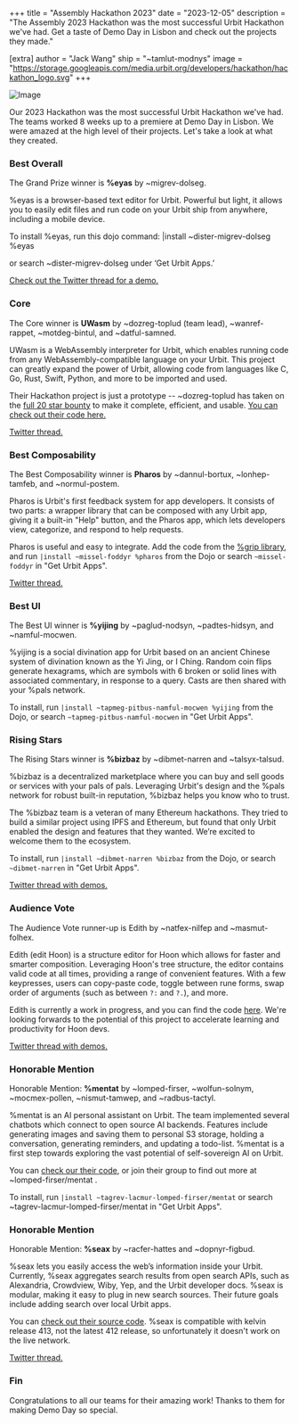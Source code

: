 +++
title = "Assembly Hackathon 2023"
date = "2023-12-05"
description = "The Assembly 2023 Hackathon was the most successful Urbit Hackathon we've had. Get a taste of Demo Day in Lisbon and check out the projects they made."

[extra]
author = "Jack Wang"
ship = "~tamlut-modnys"
image = "https://storage.googleapis.com/media.urbit.org/developers/hackathon/hackathon_logo.svg"
+++

![Image](https://storage.googleapis.com/media.urbit.org/developers/hackathon/hackathon_logo.svg)

Our 2023 Hackathon was the most successful Urbit Hackathon we've had. The teams worked 8 weeks up to a premiere at Demo Day in Lisbon. We were amazed at the high level of their projects. Let's take a look at what they created.

### Best Overall

The Grand Prize winner is **%eyas** by ~migrev-dolseg.

%eyas is a browser-based text editor for Urbit. Powerful but light, it allows you to easily edit files and run code on your Urbit ship from anywhere, including a mobile device. 

To install %eyas, run this dojo command:
|install ~dister-migrev-dolseg %eyas

or search ~dister-migrev-dolseg under ‘Get Urbit Apps.’

[Check out the Twitter thread for a demo.](https://twitter.com/urbitfoundation/status/1724540353506660671)

### Core

The Core winner is **UWasm** by ~dozreg-toplud (team lead), ~wanref-rappet, ~motdeg-bintul, and ~datful-samned.

UWasm is a WebAssembly interpreter for Urbit, which enables running code from any WebAssembly-compatible language on your Urbit. This project can greatly expand the power of Urbit, allowing code from languages like C, Go, Rust, Swift, Python, and more to be imported and used.

Their Hackathon project is just a prototype -- ~dozreg-toplud has taken on the [full 20 star bounty](https://urbit.org/grants/wasm-nock) to make it complete, efficient, and usable. [You can check out their code here.](https://github.com/Quodss/urwasm)

[Twitter thread.](https://twitter.com/urbitfoundation/status/1724887846136184899)

### Best Composability

The Best Composability winner is **Pharos** by ~dannul-bortux, ~lonhep-tamfeb, and ~normul-postem.

Pharos is Urbit's first feedback system for app developers. It consists of two parts: a wrapper library that can be composed with any Urbit app, giving it a built-in "Help" button, and the Pharos app, which lets developers view, categorize, and respond to help requests.

Pharos is useful and easy to integrate. Add the code from the [%grip library](https://github.com/SuperCoolYun/grip), and run `|install ~missel-foddyr %pharos` from the Dojo or search `~missel-foddyr` in "Get Urbit Apps".

[Twitter thread.](https://twitter.com/urbitfoundation/status/1725276107665019384)

### Best UI

The Best UI winner is **%yijing** by ~paglud-nodsyn, ~padtes-hidsyn, and ~namful-mocwen.

%yijing is a social divination app for Urbit based on an ancient Chinese system of divination known as the Yi Jing, or I Ching. Random coin flips generate hexagrams, which are symbols with 6 broken or solid lines with associated commentary, in response to a query. Casts are then shared with your %pals network.

To install, run
`|install ~tapmeg-pitbus-namful-mocwen %yijing`
from the Dojo, or search `~tapmeg-pitbus-namful-mocwen` in "Get Urbit Apps".

### Rising Stars

The Rising Stars winner is **%bizbaz** by ~dibmet-narren and ~talsyx-talsud.

%bizbaz is a decentralized marketplace where you can buy and sell goods or services with your pals of pals. Leveraging Urbit's design and the %pals network for robust built-in reputation, %bizbaz helps you know who to trust.

The %bizbaz team is a veteran of many Ethereum hackathons. They tried to build a similar project using IPFS and Ethereum, but found that only Urbit enabled the design and features that they wanted. We’re excited to welcome them to the ecosystem.

To install, run
`|install ~dibmet-narren %bizbaz`
from the Dojo, or search `~dibmet-narren` in "Get Urbit Apps".

[Twitter thread with demos.](https://twitter.com/urbitfoundation/status/1727060184210575745)

### Audience Vote

The Audience Vote runner-up is Edith by ~natfex-nilfep and ~masmut-folhex.

Edith (edit Hoon) is a structure editor for Hoon which allows for faster and smarter composition. Leveraging Hoon's tree structure, the editor contains valid code at all times, providing a range of convenient features. With a few keypresses, users can copy-paste code, toggle between rune forms, swap order of arguments (such as between `?:` and `?.`), and more.

Edith is currently a work in progress, and you can find the code [here](https://git.sr.ht/~stakar/edith). We're looking forwards to the potential of this project to accelerate learning and productivity for Hoon devs.

[Twitter thread with demos.](https://twitter.com/urbitfoundation/status/1727379621770109272)

### Honorable Mention

Honorable Mention: **%mentat** by ~lomped-firser, ~wolfun-solnym, ~mocmex-pollen, ~nismut-tamwep, and ~radbus-tactyl.

%mentat is an AI personal assistant on Urbit. The team implemented several chatbots which connect to open source AI backends. Features include generating images and saving them to personal S3 storage, holding a conversation, generating reminders, and updating a todo-list. %mentat is a first step towards exploring the vast potential of self-sovereign AI on Urbit.

You can [check our their code](https://github.com/gusmacaulay/mentat), or join their group to find out more at ~lomped-firser/mentat .


To install, run `|install ~tagrev-lacmur-lomped-firser/mentat`
or search ~tagrev-lacmur-lomped-firser/mentat in "Get Urbit Apps".

### Honorable Mention

Honorable Mention: **%seax** by ~racfer-hattes and ~dopnyr-figbud.

%seax lets you easily access the web’s information inside your Urbit. Currently, %seax aggregates search results from open search APIs, such as Alexandria, Crowdview, Wiby, Yep, and the Urbit developer docs. %seax is modular, making it easy to plug in new search sources. Their future goals include adding search over local Urbit apps.

You can [check out their source code](https://github.com/ilyakooo0/seax). %seax is compatible with kelvin release 413, not the latest 412 release, so unfortunately it doesn't work on the live network.

[Twitter thread.](https://twitter.com/urbitfoundation/status/1729947324095369370)

### Fin
Congratulations to all our teams for their amazing work! Thanks to them for making Demo Day so special.
